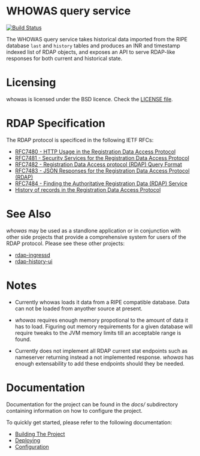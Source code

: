 # WHOWAS query service

[![Build Status](https://travis-ci.org/APNIC-net/whowas-service.svg?branch=master)](https://travis-ci.org/APNIC-net/whowas-service)

The WHOWAS query service takes historical data imported from the RIPE database
`last` and `history` tables and produces an INR and timestamp indexed list of
RDAP objects, and exposes an API to serve RDAP-like responses for both current
and historical state.

# Licensing
whowas is licensed under the BSD licence. Check the [LICENSE file](LICENSE.txt).

# RDAP Specification
The RDAP protocol is specificed in the following IETF RFCs:

- [RFC7480 - HTTP Usage in the Registration Data Access Protocol](https://tools.ietf.org/html/rfc7480)
- [RFC7481 - Security Services for the Registration Data Access Protocol](https://tools.ietf.org/html/rfc7481)
- [RFC7482 - Registration Data Access protocol (RDAP) Query Format](https://tools.ietf.org/html/rfc7482)
- [RFC7483 - JSON Responses for the Registration Data Access Protocol (RDAP)](https://tools.ietf.org/html/rfc7483)
- [RFC7484 - Finding the Authoritative Registration Data (RDAP) Service](https://tools.ietf.org/html/rfc7484)
- [History of records in the Registration Data Access Protocol](https://tools.ietf.org/id/draft-ellacott-historical-rdap-00.html)

# See Also
*whowas* may be used as a standlone application or in conjunction with other
side projects that provide a comprehensive system for users of the RDAP
protocol. Please see these other projects:

- [rdap-ingressd](https://github.com/APNIC-net/rdap-ingressd)
- [rdap-history-ui](https://github.com/APNIC-net/rdap-history-ui)

# Notes
- Currently whowas loads it data from a RIPE compatible database. Data can not
  be loaded from anyother source at present.

- *whowas* requires enough memory propotional to the amount of data it has to
  load. Figuring out memory requirements for a given database will require
  tweaks to the JVM memory limits till an acceptable range is found.

- Currently does not implement all RDAP current stat endpoints such as
  nameserver returning instead a not implemented response. *whowas* has enough
  extensability to add these endpoints should they be needed.

# Documentation

Documentation for the project can be found in the *docs/* subdirectory
containing information on how to configure the project.

To quickly get started, please refer to the following documentation:

- [Building The Project](docs/building.md)
- [Deploying](docs/deploy.md)
- [Configuration](docs/config.md)
